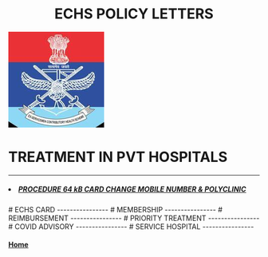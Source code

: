 #	<center>ECHS POLICY LETTERS </center>
![alt text](https://github.com/echscoregroup/images/blob/main/Screenshot%202021-05-31%20092723.jpg?raw=true) 

#	TREATMENT IN PVT HOSPITALS 
---------------- 
<h5><li><a href="https://github.com/echscoregroup/ECHS-CORE-GROUP/raw/main/POLICIES/PROCEDURE%2064%20kB%20CARD%20CHANGE%20MOBILE%20NUMBER%20&%20POLYCLINIC.pdf">PROCEDURE 64 kB CARD CHANGE MOBILE NUMBER & POLYCLINIC</a></li></h5>
#	ECHS CARD 
----------------
#	MEMBERSHIP   
----------------
#	REIMBURSEMENT 
----------------
#	PRIORITY TREATMENT 
----------------
#	COVID ADVISORY 
----------------
#	SERVICE HOSPITAL 
----------------

 <h4><a href="https://echscoregroup.github.io/Helping-Hands-For-ECHS/">Home</a></h4><br>
